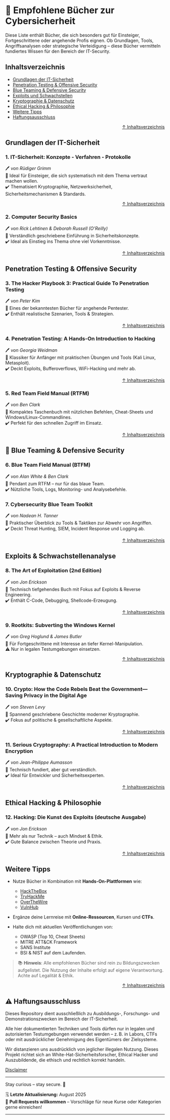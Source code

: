 # 📘 Empfohlene Bücher zur Cybersicherheit

Diese Liste enthält Bücher, die sich besonders gut für Einsteiger, Fortgeschrittene oder angehende Profis eignen. Ob Grundlagen, Tools, Angriffsanalysen oder strategische Verteidigung – diese Bücher vermitteln fundiertes Wissen für den Bereich der IT-Security.



## Inhaltsverzeichnis

- [Grundlagen der IT-Sicherheit](#grundlagen-der-it-sicherheit)
- [Penetration Testing & Offensive Security](#penetration-testing--offensive-security)
- [Blue Teaming & Defensive Security](#-blue-teaming--defensive-security)
- [Exploits und Schwachstellen](#exploits--schwachstellenanalyse)
- [Kryptographie & Datenschutz](#kryptographie--datenschutz)
- [Ethical Hacking & Philosophie](#ethical-hacking--philosophie)
- [Weitere Tipps](#weitere-tipps)
- [Haftungsausschluss](#️-haftungsausschluss)




<div align=right>

[↑ Inhaltsverzeichnis](#inhaltsverzeichnis)

</div>



## Grundlagen der IT-Sicherheit

### 1. IT-Sicherheit: Konzepte - Verfahren - Protokolle  
🖊️ *von Rüdiger Grimm*  
📌 Ideal für Einsteiger, die sich systematisch mit dem Thema vertraut machen wollen.  
✔️ Thematisiert Kryptographie, Netzwerksicherheit, Sicherheitsmechanismen & Standards.



<div align=right>

[↑ Inhaltsverzeichnis](#inhaltsverzeichnis)

</div>



### 2. Computer Security Basics  
🖊️ *von Rick Lehtinen & Deborah Russell (O’Reilly)*  
📌 Verständlich geschriebene Einführung in Sicherheitskonzepte.  
✔️ Ideal als Einstieg ins Thema ohne viel Vorkenntnisse.





<div align=right>

[↑ Inhaltsverzeichnis](#inhaltsverzeichnis)

</div>



## Penetration Testing & Offensive Security

### 3. The Hacker Playbook 3: Practical Guide To Penetration Testing  
🖊️ *von Peter Kim*  
📌 Eines der bekanntesten Bücher für angehende Pentester.  
✔️ Enthält realistische Szenarien, Tools & Strategien.



<div align=right>

[↑ Inhaltsverzeichnis](#inhaltsverzeichnis)

</div>



### 4. Penetration Testing: A Hands-On Introduction to Hacking  
🖊️ *von Georgia Weidman*  
📌 Klassiker für Anfänger mit praktischen Übungen und Tools (Kali Linux, Metasploit).  
✔️ Deckt Exploits, Bufferoverflows, WiFi-Hacking und mehr ab.



<div align=right>

[↑ Inhaltsverzeichnis](#inhaltsverzeichnis)

</div>



### 5. Red Team Field Manual (RTFM)  
🖊️ *von Ben Clark*  
📌 Kompaktes Taschenbuch mit nützlichen Befehlen, Cheat-Sheets und Windows/Linux-Commandlines.  
✔️ Perfekt für den schnellen Zugriff im Einsatz.



<div align=right>

[↑ Inhaltsverzeichnis](#inhaltsverzeichnis)

</div>

## 🔵 Blue Teaming & Defensive Security

### 6. Blue Team Field Manual (BTFM)  
🖊️ *von Alan White & Ben Clark*  
📌 Pendant zum RTFM – nur für das blaue Team.  
✔️ Nützliche Tools, Logs, Monitoring- und Analysebefehle.

### 7. Cybersecurity Blue Team Toolkit  
🖊️ *von Nadean H. Tanner*  
📌 Praktischer Überblick zu Tools & Taktiken zur Abwehr von Angriffen.  
✔️ Deckt Threat Hunting, SIEM, Incident Response und Logging ab.





<div align=right>

[↑ Inhaltsverzeichnis](#inhaltsverzeichnis)

</div>



## Exploits & Schwachstellenanalyse

### 8. The Art of Exploitation (2nd Edition)  
🖊️ *von Jon Erickson*  
📌 Technisch tiefgehendes Buch mit Fokus auf Exploits & Reverse Engineering.  
✔️ Enthält C-Code, Debugging, Shellcode-Erzeugung.



<div align=right>

[↑ Inhaltsverzeichnis](#inhaltsverzeichnis)

</div>



### 9. Rootkits: Subverting the Windows Kernel  
🖊️ *von Greg Hoglund & James Butler*  
📌 Für Fortgeschrittene mit Interesse an tiefer Kernel-Manipulation.  
⚠️ Nur in legalen Testumgebungen einsetzen.



<div align=right>

[↑ Inhaltsverzeichnis](#inhaltsverzeichnis)

</div>

## Kryptographie & Datenschutz

### 10. Crypto: How the Code Rebels Beat the Government—Saving Privacy in the Digital Age  
🖊️ *von Steven Levy*  
📌 Spannend geschriebene Geschichte moderner Kryptographie.  
✔️ Fokus auf politische & gesellschaftliche Aspekte.



<div align=right>

[↑ Inhaltsverzeichnis](#inhaltsverzeichnis)

</div>



### 11. Serious Cryptography: A Practical Introduction to Modern Encryption  
🖊️ *von Jean-Philippe Aumasson*  
📌 Technisch fundiert, aber gut verständlich.  
✔️ Ideal für Entwickler und Sicherheitsexperten.





<div align=right>

[↑ Inhaltsverzeichnis](#inhaltsverzeichnis)

</div>



## Ethical Hacking & Philosophie

### 12. Hacking: Die Kunst des Exploits (deutsche Ausgabe)  
🖊️ *von Jon Erickson*  
📌 Mehr als nur Technik – auch Mindset & Ethik.  
✔️ Gute Balance zwischen Theorie und Praxis.



<div align=right>

[↑ Inhaltsverzeichnis](#inhaltsverzeichnis)

</div>

## Weitere Tipps

- Nutze Bücher in Kombination mit **Hands-On-Plattformen** wie:
  - [HackTheBox](https://www.hackthebox.com/)
  - [TryHackMe](https://tryhackme.com/)
  - [OverTheWire](https://overthewire.org/)
  - [VulnHub](https://www.vulnhub.com/)

- Ergänze deine Lernreise mit **Online-Ressourcen**, Kursen und **CTFs**.

- Halte dich mit aktuellen Veröffentlichungen von:
  - OWASP (Top 10, Cheat Sheets)
  - MITRE ATT&CK Framework
  - SANS Institute
  - BSI & NIST
  auf dem Laufenden.



> 📚 **Hinweis**: Alle empfohlenen Bücher sind rein zu Bildungszwecken aufgelistet. Die Nutzung der Inhalte erfolgt auf eigene Verantwortung. Achte auf Legalität & Ethik.





<div align=right>

[↑ Inhaltsverzeichnis](#inhaltsverzeichnis)

</div>



## ⚠️ Haftungsausschluss

Dieses Repository dient ausschließlich zu Ausbildungs-, Forschungs- und Demonstrationszwecken im Bereich der IT-Sicherheit.

Alle hier dokumentierten Techniken und Tools dürfen nur in legalen und autorisierten Testumgebungen verwendet werden – z. B. in Labors, CTFs oder mit ausdrücklicher Genehmigung des Eigentümers der Zielsysteme.

Wir distanzieren uns ausdrücklich von jeglicher illegalen Nutzung.
Dieses Projekt richtet sich an White-Hat-Sicherheitsforscher, Ethical Hacker und Auszubildende, die ethisch und rechtlich korrekt handeln.

[Disclaimer](/00-disclaimer/disclaimer.md)

--- 

Stay curious – stay secure. 🔐

🗓️ **Letzte Aktualisierung:** August 2025  
🤝 **Pull Requests willkommen** – Vorschläge für neue Kurse oder Kategorien gerne einreichen!

---

